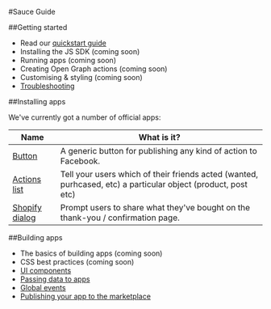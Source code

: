 #Sauce Guide

##Getting started

* Read our [quickstart guide](/content/quickstart.md)
* Installing the JS SDK (coming soon)
* Running apps (coming soon)
* Creating Open Graph actions (coming soon)
* Customising & styling (coming soon)
* [Troubleshooting](/content/troubleshooting.md)


##Installing apps

We've currently got a number of official apps:

|                               Name                               |                                                  What is it?                                                  |
| ---------------------------------------------------------------- | ------------------------------------------------------------------------------------------------------------- |
| [Button](https://github.com/sauce/app-button)                    | A generic button for publishing any kind of action to Facebook.                                               |
| [Actions list](https://github.com/sauce/app-object-actions-list) | Tell your users which of their friends acted (wanted, purhcased, etc) a particular object (product, post etc) |
| [Shopify dialog](https://github.com/sauce/app-dialog)            | Prompt users to share what they've bought on the thank-you / confirmation page.                                                                                                              |
  


##Building apps

* The basics of building apps (coming soon)
* CSS best practices (coming soon)
* [UI components](/content/ui.md)
* [Passing data to apps](/content/data.md)
* [Global events](/content/events.md)
* [Publishing your app to the marketplace](/content/publishing.md)



